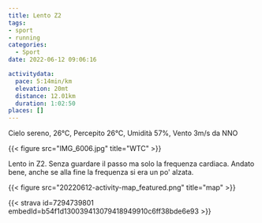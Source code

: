 ```yaml
---
title: Lento Z2
tags:
- sport
- running
categories: 
  - Sport
date: 2022-06-12 09:06:16

activitydata:
  pace: 5:14min/km
  elevation: 20mt
  distance: 12.01km
  duration: 1:02:50
places: []
---
```


Cielo sereno, 26°C, Percepito 26°C, Umidità 57%, Vento 3m/s da NNO

{{< figure src="IMG_6006.jpg" title="WTC" >}}

<!--more-->

Lento in Z2. Senza guardare il passo ma solo la frequenza cardiaca. Andato bene, anche se alla fine la frequenza si era un po' alzata.

{{<  figure src="20220612-activity-map_featured.png" title="map" >}}


{{< strava id=7294739801 embedId=b54f1d130039413079418949910c6ff38bde6e93 >}}
